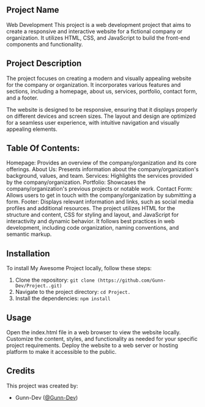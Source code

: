 ## Project Name

Web Development
This project is a web development project that aims to create a responsive and interactive website for a fictional company or organization. It utilizes HTML, CSS, and JavaScript to build the front-end components and functionality.

## Project Description

The project focuses on creating a modern and visually appealing website for the company or organization. It incorporates various features and sections, including a homepage, about us, services, portfolio, contact form, and a footer.

The website is designed to be responsive, ensuring that it displays properly on different devices and screen sizes. The layout and design are optimized for a seamless user experience, with intuitive navigation and visually appealing elements.

## Table Of Contents:

Homepage: Provides an overview of the company/organization and its core offerings.
About Us: Presents information about the company/organization's background, values, and team.
Services: Highlights the services provided by the company/organization.
Portfolio: Showcases the company/organization's previous projects or notable work.
Contact Form: Allows users to get in touch with the company/organization by submitting a form.
Footer: Displays relevant information and links, such as social media profiles and additional resources.
The project utilizes HTML for the structure and content, CSS for styling and layout, and JavaScript for interactivity and dynamic behavior. It follows best practices in web development, including code organization, naming conventions, and semantic markup.

## Installation

To install My Awesome Project locally, follow these steps:

1. Clone the repository: `git clone (https://github.com/Gunn-Dev/Project..git)`
2. Navigate to the project directory: `cd Project.`
3. Install the dependencies: `npm install`

## Usage

Open the index.html file in a web browser to view the website locally.
Customize the content, styles, and functionality as needed for your specific project requirements.
Deploy the website to a web server or hosting platform to make it accessible to the public.

## Credits

This project was created by:

- Gunn-Dev ([@Gunn-Dev](https://github.com/Gunn-Dev))
